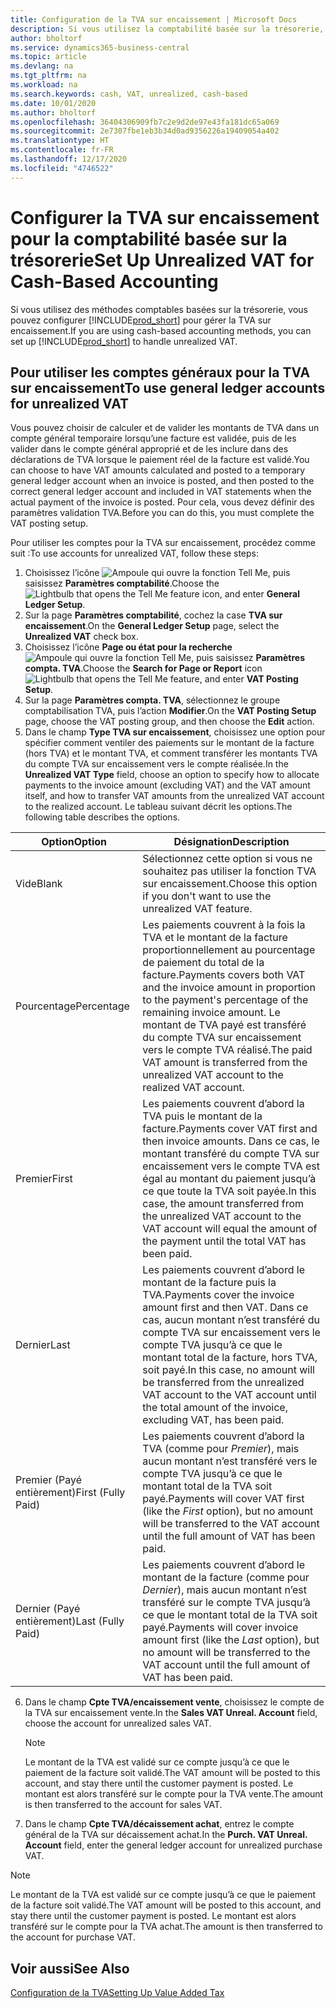 ```yaml
---
title: Configuration de la TVA sur encaissement | Microsoft Docs
description: Si vous utilisez la comptabilité basée sur la trésorerie, vous pouvez spécifier comment gérer la TVA sur encaissement pour les ventes et les achats.
author: bholtorf
ms.service: dynamics365-business-central
ms.topic: article
ms.devlang: na
ms.tgt_pltfrm: na
ms.workload: na
ms.search.keywords: cash, VAT, unrealized, cash-based
ms.date: 10/01/2020
ms.author: bholtorf
ms.openlocfilehash: 36404306909fb7c2e9d2de97e43fa181dc65a069
ms.sourcegitcommit: 2e7307fbe1eb3b34d0ad9356226a19409054a402
ms.translationtype: HT
ms.contentlocale: fr-FR
ms.lasthandoff: 12/17/2020
ms.locfileid: "4746522"
---
```

# <a name="set-up-unrealized-vat-for-cash-based-accounting"></a><span data-ttu-id="14738-103">Configurer la TVA sur encaissement pour la comptabilité basée sur la trésorerie</span><span class="sxs-lookup"><span data-stu-id="14738-103">Set Up Unrealized VAT for Cash-Based Accounting</span></span>
<span data-ttu-id="14738-104">Si vous utilisez des méthodes comptables basées sur la trésorerie, vous pouvez configurer [!INCLUDE[prod_short](includes/prod_short.md)] pour gérer la TVA sur encaissement.</span><span class="sxs-lookup"><span data-stu-id="14738-104">If you are using cash-based accounting methods, you can set up [!INCLUDE[prod_short](includes/prod_short.md)] to handle unrealized VAT.</span></span>

## <a name="to-use-general-ledger-accounts-for-unrealized-vat"></a><span data-ttu-id="14738-105">Pour utiliser les comptes généraux pour la TVA sur encaissement</span><span class="sxs-lookup"><span data-stu-id="14738-105">To use general ledger accounts for unrealized VAT</span></span>
<span data-ttu-id="14738-106">Vous pouvez choisir de calculer et de valider les montants de TVA dans un compte général temporaire lorsqu’une facture est validée, puis de les valider dans le compte général approprié et de les inclure dans des déclarations de TVA lorsque le paiement réel de la facture est validé.</span><span class="sxs-lookup"><span data-stu-id="14738-106">You can choose to have VAT amounts calculated and posted to a temporary general ledger account when an invoice is posted, and then posted to the correct general ledger account and included in VAT statements when the actual payment of the invoice is posted.</span></span> <span data-ttu-id="14738-107">Pour cela, vous devez définir des paramètres validation TVA.</span><span class="sxs-lookup"><span data-stu-id="14738-107">Before you can do this, you must complete the VAT posting setup.</span></span>

<span data-ttu-id="14738-108">Pour utiliser les comptes pour la TVA sur encaissement, procédez comme suit :</span><span class="sxs-lookup"><span data-stu-id="14738-108">To use accounts for unrealized VAT, follow these steps:</span></span>
1. <span data-ttu-id="14738-109">Choisissez l’icône ![Ampoule qui ouvre la fonction Tell Me](media/ui-search/search_small.png "Dites-moi ce que vous voulez faire"), puis saisissez **Paramètres comptabilité**.</span><span class="sxs-lookup"><span data-stu-id="14738-109">Choose the ![Lightbulb that opens the Tell Me feature](media/ui-search/search_small.png "Tell me what you want to do") icon, and enter **General Ledger Setup**.</span></span>
2. <span data-ttu-id="14738-110">Sur la page **Paramètres comptabilité**, cochez la case **TVA sur encaissement**.</span><span class="sxs-lookup"><span data-stu-id="14738-110">On the **General Ledger Setup** page, select the **Unrealized VAT** check box.</span></span>
3. <span data-ttu-id="14738-111">Choisissez l’icône **Page ou état pour la recherche** ![Ampoule qui ouvre la fonction Tell Me](media/ui-search/search_small.png "Dites-moi ce que vous voulez faire"), puis saisissez **Paramètres compta. TVA**.</span><span class="sxs-lookup"><span data-stu-id="14738-111">Choose the **Search for Page or Report** icon ![Lightbulb that opens the Tell Me feature](media/ui-search/search_small.png "Tell me what you want to do"), and enter **VAT Posting Setup**.</span></span>
4. <span data-ttu-id="14738-112">Sur la page **Paramètres compta. TVA**, sélectionnez le groupe comptabilisation TVA, puis l’action **Modifier**.</span><span class="sxs-lookup"><span data-stu-id="14738-112">On the **VAT Posting Setup** page, choose the VAT posting group, and then choose the **Edit** action.</span></span>
5. <span data-ttu-id="14738-113">Dans le champ **Type TVA sur encaissement**, choisissez une option pour spécifier comment ventiler des paiements sur le montant de la facture (hors TVA) et le montant TVA, et comment transférer les montants TVA du compte TVA sur encaissement vers le compte réalisée.</span><span class="sxs-lookup"><span data-stu-id="14738-113">In the **Unrealized VAT Type** field, choose an option to specify how to allocate payments to the invoice amount (excluding VAT) and the VAT amount itself, and how to transfer VAT amounts from the unrealized VAT account to the realized account.</span></span> <span data-ttu-id="14738-114">Le tableau suivant décrit les options.</span><span class="sxs-lookup"><span data-stu-id="14738-114">The following table describes the options.</span></span>

| <span data-ttu-id="14738-115">Option</span><span class="sxs-lookup"><span data-stu-id="14738-115">Option</span></span> | <span data-ttu-id="14738-116">Désignation</span><span class="sxs-lookup"><span data-stu-id="14738-116">Description</span></span> |
| --- | --- |
| <span data-ttu-id="14738-117">Vide</span><span class="sxs-lookup"><span data-stu-id="14738-117">Blank</span></span> | <span data-ttu-id="14738-118">Sélectionnez cette option si vous ne souhaitez pas utiliser la fonction TVA sur encaissement.</span><span class="sxs-lookup"><span data-stu-id="14738-118">Choose this option if you don't want to use the unrealized VAT feature.</span></span> |
| <span data-ttu-id="14738-119">Pourcentage</span><span class="sxs-lookup"><span data-stu-id="14738-119">Percentage</span></span> | <span data-ttu-id="14738-120">Les paiements couvrent à la fois la TVA et le montant de la facture proportionnellement au pourcentage de paiement du total de la facture.</span><span class="sxs-lookup"><span data-stu-id="14738-120">Payments covers both VAT and the invoice amount in proportion to the payment's percentage of the remaining invoice amount.</span></span> <span data-ttu-id="14738-121">Le montant de TVA payé est transféré du compte TVA sur encaissement vers le compte TVA réalisé.</span><span class="sxs-lookup"><span data-stu-id="14738-121">The paid VAT amount is transferred from the unrealized VAT account to the realized VAT account.</span></span> |
| <span data-ttu-id="14738-122">Premier</span><span class="sxs-lookup"><span data-stu-id="14738-122">First</span></span> | <span data-ttu-id="14738-123">Les paiements couvrent d’abord la TVA puis le montant de la facture.</span><span class="sxs-lookup"><span data-stu-id="14738-123">Payments cover VAT first and then invoice amounts.</span></span> <span data-ttu-id="14738-124">Dans ce cas, le montant transféré du compte TVA sur encaissement vers le compte TVA est égal au montant du paiement jusqu’à ce que toute la TVA soit payée.</span><span class="sxs-lookup"><span data-stu-id="14738-124">In this case, the amount transferred from the unrealized VAT account to the VAT account will equal the amount of the payment until the total VAT has been paid.</span></span> |
| <span data-ttu-id="14738-125">Dernier</span><span class="sxs-lookup"><span data-stu-id="14738-125">Last</span></span> | <span data-ttu-id="14738-126">Les paiements couvrent d’abord le montant de la facture puis la TVA.</span><span class="sxs-lookup"><span data-stu-id="14738-126">Payments cover the invoice amount first and then VAT.</span></span> <span data-ttu-id="14738-127">Dans ce cas, aucun montant n’est transféré du compte TVA sur encaissement vers le compte TVA jusqu’à ce que le montant total de la facture, hors TVA, soit payé.</span><span class="sxs-lookup"><span data-stu-id="14738-127">In this case, no amount will be transferred from the unrealized VAT account to the VAT account until the total amount of the invoice, excluding VAT, has been paid.</span></span> |
| <span data-ttu-id="14738-128">Premier (Payé entièrement)</span><span class="sxs-lookup"><span data-stu-id="14738-128">First (Fully Paid)</span></span> | <span data-ttu-id="14738-129">Les paiements couvrent d’abord la TVA (comme pour _Premier_), mais aucun montant n’est transféré vers le compte TVA jusqu’à ce que le montant total de la TVA soit payé.</span><span class="sxs-lookup"><span data-stu-id="14738-129">Payments will cover VAT first (like the _First_ option), but no amount will be transferred to the VAT account until the full amount of VAT has been paid.</span></span> |
| <span data-ttu-id="14738-130">Dernier (Payé entièrement)</span><span class="sxs-lookup"><span data-stu-id="14738-130">Last (Fully Paid)</span></span> | <span data-ttu-id="14738-131">Les paiements couvrent d’abord le montant de la facture (comme pour _Dernier_), mais aucun montant n’est transféré sur le compte TVA jusqu’à ce que le montant total de la TVA soit payé.</span><span class="sxs-lookup"><span data-stu-id="14738-131">Payments will cover invoice amount first (like the _Last_ option), but no amount will be transferred to the VAT account until the full amount of VAT has been paid.</span></span> |

6. <span data-ttu-id="14738-132">Dans le champ **Cpte TVA/encaissement vente**, choisissez le compte de la TVA sur encaissement vente.</span><span class="sxs-lookup"><span data-stu-id="14738-132">In the **Sales VAT Unreal. Account** field, choose the account for unrealized sales VAT.</span></span>

    > [!NOTE]  
    > <span data-ttu-id="14738-133">Le montant de la TVA est validé sur ce compte jusqu’à ce que le paiement de la facture soit validé.</span><span class="sxs-lookup"><span data-stu-id="14738-133">The VAT amount will be posted to this account, and stay there until the customer payment is posted.</span></span> <span data-ttu-id="14738-134">Le montant est alors transféré sur le compte pour la TVA vente.</span><span class="sxs-lookup"><span data-stu-id="14738-134">The amount is then transferred to the account for sales VAT.</span></span>
7. <span data-ttu-id="14738-135">Dans le champ **Cpte TVA/décaissement achat**, entrez le compte général de la TVA sur décaissement achat.</span><span class="sxs-lookup"><span data-stu-id="14738-135">In the **Purch. VAT Unreal. Account** field, enter the general ledger account for unrealized purchase VAT.</span></span>

> [!NOTE]  
> <span data-ttu-id="14738-136">Le montant de la TVA est validé sur ce compte jusqu’à ce que le paiement de la facture soit validé.</span><span class="sxs-lookup"><span data-stu-id="14738-136">The VAT amount will be posted to this account, and stay there until the customer payment is posted.</span></span> <span data-ttu-id="14738-137">Le montant est alors transféré sur le compte pour la TVA achat.</span><span class="sxs-lookup"><span data-stu-id="14738-137">The amount is then transferred to the account for purchase VAT.</span></span>

## <a name="see-also"></a><span data-ttu-id="14738-138">Voir aussi</span><span class="sxs-lookup"><span data-stu-id="14738-138">See Also</span></span>
[<span data-ttu-id="14738-139">Configuration de la TVA</span><span class="sxs-lookup"><span data-stu-id="14738-139">Setting Up Value Added Tax</span></span>](finance-setup-vat.md)
